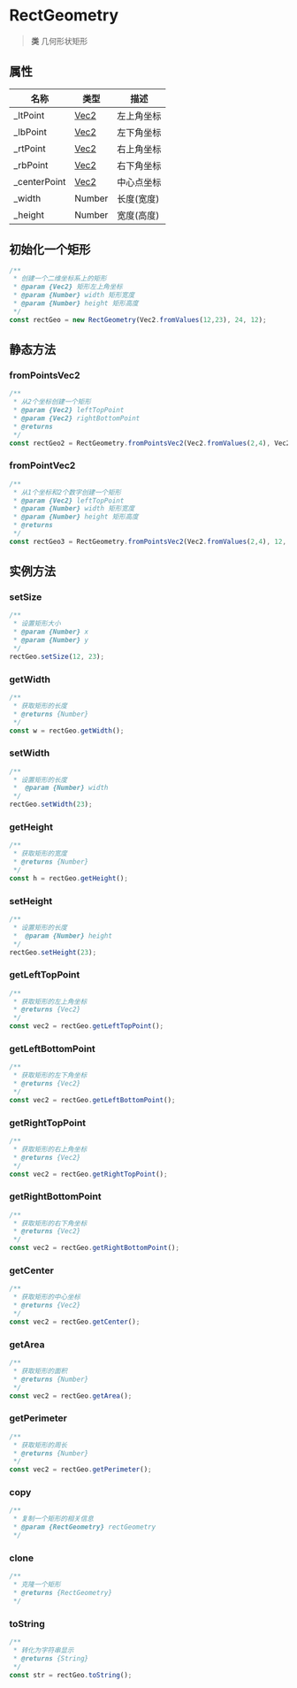 # RectGeometry

> **类** 几何形状矩形

## 属性

|名称|类型|描述|
| - | - | - |
| \_ltPoint | [Vec2](https://jsextends.github.io/matrixjsDoc/api/vec2.html) | 左上角坐标|
| \_lbPoint | [Vec2](https://jsextends.github.io/matrixjsDoc/api/vec2.html) | 左下角坐标|
| \_rtPoint | [Vec2](https://jsextends.github.io/matrixjsDoc/api/vec2.html) | 右上角坐标|
| \_rbPoint | [Vec2](https://jsextends.github.io/matrixjsDoc/api/vec2.html) | 右下角坐标|
| \_centerPoint | [Vec2](https://jsextends.github.io/matrixjsDoc/api/vec2.html) | 中心点坐标|
| \_width | Number  | 长度(宽度)|
| \_height | Number | 宽度(高度)|

## 初始化一个矩形

```js
/**
 * 创建一个二维坐标系上的矩形
 * @param {Vec2} 矩形左上角坐标
 * @param {Number} width 矩形宽度
 * @param {Number} height 矩形高度
 */
const rectGeo = new RectGeometry(Vec2.fromValues(12,23), 24, 12);
```

## 静态方法

### fromPointsVec2

```js
/**
 * 从2个坐标创建一个矩形
 * @param {Vec2} leftTopPoint 
 * @param {Vec2} rightBottomPoint 
 * @returns 
 */
const rectGeo2 = RectGeometry.fromPointsVec2(Vec2.fromValues(2,4), Vec2.fromValues(12,24));
```

### fromPointVec2

```js
/**
 * 从1个坐标和2个数字创建一个矩形
 * @param {Vec2} leftTopPoint 
 * @param {Number} width 矩形宽度
 * @param {Number} height 矩形高度
 * @returns 
 */
const rectGeo3 = RectGeometry.fromPointsVec2(Vec2.fromValues(2,4), 12, 24);
```

## 实例方法

### setSize

```js
/**
 * 设置矩形大小
 * @param {Number} x
 * @param {Number} y
 */
rectGeo.setSize(12, 23);
```

### getWidth

```js
/**
 * 获取矩形的长度
 * @returns {Number}
 */
const w = rectGeo.getWidth();
```

### setWidth

```js
/**
 * 设置矩形的长度
 *  @param {Number} width
 */
rectGeo.setWidth(23);
```

### getHeight

```js
/**
 * 获取矩形的宽度
 * @returns {Number} 
 */
const h = rectGeo.getHeight();
```

### setHeight

```js
/**
 * 设置矩形的长度
 *  @param {Number} height
 */
rectGeo.setHeight(23);
```

### getLeftTopPoint

```js
/**
 * 获取矩形的左上角坐标
 * @returns {Vec2}
 */
const vec2 = rectGeo.getLeftTopPoint();
```

### getLeftBottomPoint

```js
/**
 * 获取矩形的左下角坐标
 * @returns {Vec2}
 */
const vec2 = rectGeo.getLeftBottomPoint();
```

### getRightTopPoint

```js
/**
 * 获取矩形的右上角坐标
 * @returns {Vec2}
 */
const vec2 = rectGeo.getRightTopPoint();
```

### getRightBottomPoint

```js
/**
 * 获取矩形的右下角坐标
 * @returns {Vec2}
 */
const vec2 = rectGeo.getRightBottomPoint();
```

### getCenter

```js
/**
 * 获取矩形的中心坐标
 * @returns {Vec2}
 */
const vec2 = rectGeo.getCenter();
```

### getArea

```js
/**
 * 获取矩形的面积
 * @returns {Number}
 */
const vec2 = rectGeo.getArea();
```

### getPerimeter

```js
/**
 * 获取矩形的周长
 * @returns {Number}
 */
const vec2 = rectGeo.getPerimeter();
```

### copy

```js
/**
 * 复制一个矩形的相关信息
 * @param {RectGeometry} rectGeometry
 */
```

### clone

```js
/**
 * 克隆一个矩形
 * @returns {RectGeometry}
 */
```

### toString

```js
/**
 * 转化为字符串显示
 * @returns {String}
 */
const str = rectGeo.toString();
```
